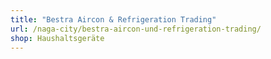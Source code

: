 ```yaml
---
title: "Bestra Aircon & Refrigeration Trading"
url: /naga-city/bestra-aircon-und-refrigeration-trading/
shop: Haushaltsgeräte
---
```

